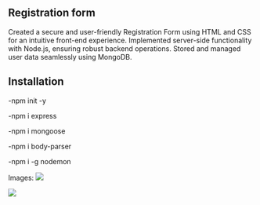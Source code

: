 ## Registration form
Created a secure and user-friendly Registration Form using HTML and CSS for an intuitive front-end experience. Implemented server-side functionality with Node.js, ensuring robust backend operations. Stored and managed user data seamlessly using MongoDB. 

## Installation
-npm init -y

-npm i express

-npm i mongoose

-npm i body-parser

-npm i -g nodemon

Images:
![](https://github.com/SanjanaMS004/Registration_Form/assets/136560728/d2d9cc94-84bc-4359-92cc-70275ba66cc8)


![](https://github.com/SanjanaMS004/Registration_Form/assets/136560728/e75eda72-38c4-48ae-8267-ccf318008cef)
